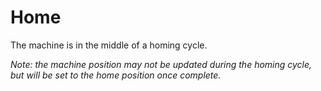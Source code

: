 # Home

The machine is in the middle of a homing cycle.

_Note: the machine position may not be updated during the homing cycle, but will be set to the home position once complete._
